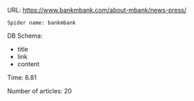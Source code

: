 URL: https://www.bankmbank.com/about-mbank/news-press/

    Spider name: bankmbank

DB Schema:
- title
- link
- content

Time: 6.81

Number of articles: 20
